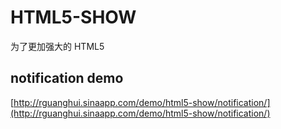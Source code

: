 HTML5-SHOW
==========

为了更加强大的 HTML5

## notification demo

[http://rguanghui.sinaapp.com/demo/html5-show/notification/](http://rguanghui.sinaapp.com/demo/html5-show/notification/)